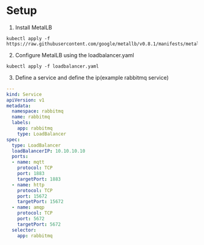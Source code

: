 # Setup
1. Install MetalLB
```console
kubectl apply -f https://raw.githubusercontent.com/google/metallb/v0.8.1/manifests/metallb.yaml
```
2. Configure MetalLB using the loadbalancer.yaml
```console
kubectl apply -f loadbalancer.yaml
```

3. Define a service and define the ip(example rabbitmq service)
```yaml
---
kind: Service
apiVersion: v1
metadata:
  namespace: rabbitmq
  name: rabbitmq
  labels:
    app: rabbitmq
    type: LoadBalancer
spec:
  type: LoadBalancer
  loadBalancerIP: 10.10.10.10
  ports:
  - name: mqtt
    protocol: TCP
    port: 1883
    targetPort: 1883
  - name: http
    protocol: TCP
    port: 15672
    targetPort: 15672
  - name: amqp
    protocol: TCP
    port: 5672
    targetPort: 5672
  selector:
    app: rabbitmq
```
